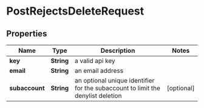 

# PostRejectsDeleteRequest


## Properties

| Name | Type | Description | Notes |
|------------ | ------------- | ------------- | -------------|
|**key** | **String** | a valid api key |  |
|**email** | **String** | an email address |  |
|**subaccount** | **String** | an optional unique identifier for the subaccount to limit the denylist deletion |  [optional] |



